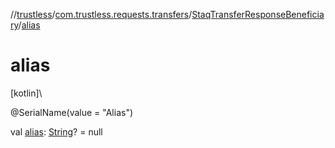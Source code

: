 //[trustless](../../../index.md)/[com.trustless.requests.transfers](../index.md)/[StaqTransferResponseBeneficiary](index.md)/[alias](alias.md)

# alias

[kotlin]\

@SerialName(value = &quot;Alias&quot;)

val [alias](alias.md): [String](https://kotlinlang.org/api/latest/jvm/stdlib/kotlin/-string/index.html)? = null
